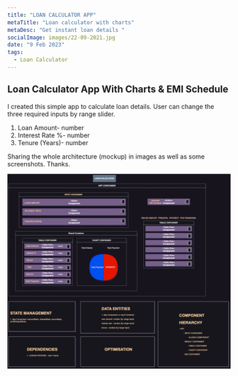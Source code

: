 ```yaml
---
title: "LOAN CALCULATOR APP"
metaTitle: "Loan calculator with charts"
metaDesc: "Get instant loan details "
socialImage: images/22-09-2021.jpg
date: "9 Feb 2023"
tags:
  - Loan Calculator
---
```


## Loan Calculator App With Charts & EMI Schedule

I created this simple app to calculate loan details. User can change the three required inputs by range slider.

1. Loan Amount- number
2. Interest Rate %- number
3. Tenure (Years)- number

Sharing the whole architecture (mockup) in images as well as some screenshots.
Thanks.

![App Architecture](<public/images/Loan%20Calculator-Page-1.drawio%20(1).png>)
